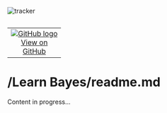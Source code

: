 ![tracker](https://us-central1-vertex-ai-mlops-369716.cloudfunctions.net/pixel-tracking?path=statmike%2Fvertex-ai-mlops%2FLearn+Bayes&file=readme.md)
<!--- header table --->
<table align="left">     
  <td style="text-align: center">
    <a href="https://github.com/statmike/vertex-ai-mlops/blob/main/Learn%20Bayes/readme.md">
      <img src="https://cloud.google.com/ml-engine/images/github-logo-32px.png" alt="GitHub logo">
      <br>View on<br>GitHub
    </a>
  </td>
</table><br/><br/><br/><br/>

---
# /Learn Bayes/readme.md

Content in progress...